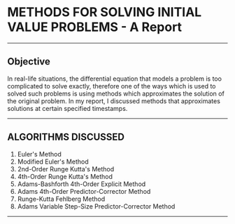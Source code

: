 # METHODS FOR SOLVING INITIAL VALUE PROBLEMS - A Report

---

## Objective

In real-life situations, the differential equation that models a problem is too complicated to solve exactly, therefore one of the ways which is used to solved such problems is using methods which approximates the solution of the original problem. In my report, I discussed methods that approximates solutions at certain specified timestamps.

---

## ALGORITHMS DISCUSSED

1. Euler's Method
2. Modified Euler's Method
3. 2nd-Order Runge Kutta's Method
4. 4th-Order Runge Kutta's Method
5. Adams-Bashforth 4th-Order Explicit Method
6. Adams 4th-Order Predictor-Corrector Method
7. Runge-Kutta Fehlberg Method
8. Adams Variable Step-Size Predictor-Corrector Method

---
